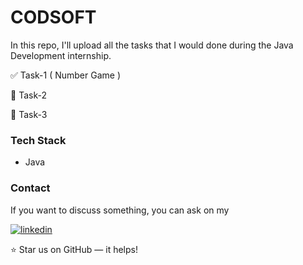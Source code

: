 # CODSOFT

In this repo, I'll upload all the tasks that I would done during the Java Development internship. 

✅ Task-1 ( Number Game )

🔲 Task-2

🔲 Task-3 

### Tech Stack
- Java


### Contact

If you want to discuss something, you can ask on my

[![linkedin](https://img.shields.io/badge/linkedin-0A66C2?style=for-the-badge&logo=linkedin&logoColor=white)](https://www.linkedin.com/in/sriramprasath-p-78bb8a243)


⭐ Star us on GitHub — it helps!

